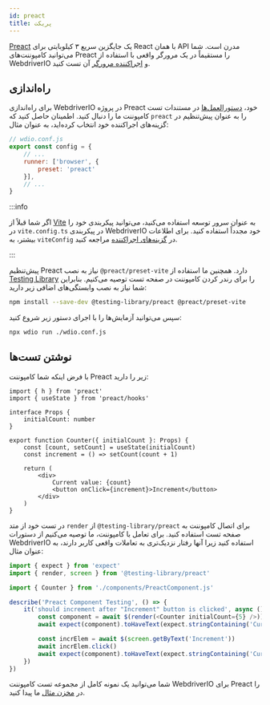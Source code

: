 ```yaml
---
id: preact
title: پریکت
---
```


[Preact](https://preactjs.com/) یک جایگزین سریع ۳ کیلوبایتی برای React با همان API مدرن است. شما می‌توانید کامپوننت‌های Preact را مستقیماً در یک مرورگر واقعی با استفاده از WebdriverIO و [اجراکننده مرورگر](/docs/runner#browser-runner) آن تست کنید.

## راه‌اندازی

برای راه‌اندازی WebdriverIO در پروژه Preact خود، [دستورالعمل‌ها](/docs/component-testing#set-up) در مستندات تست کامپوننت ما را دنبال کنید. اطمینان حاصل کنید که `preact` را به عنوان پیش‌تنظیم در گزینه‌های اجراکننده خود انتخاب کرده‌اید، به عنوان مثال:

```js
// wdio.conf.js
export const config = {
    // ...
    runner: ['browser', {
        preset: 'preact'
    }],
    // ...
}
```

:::info

اگر شما قبلاً از [Vite](https://vitejs.dev/) به عنوان سرور توسعه استفاده می‌کنید، می‌توانید پیکربندی خود را در `vite.config.ts` در پیکربندی WebdriverIO خود مجدداً استفاده کنید. برای اطلاعات بیشتر، به `viteConfig` در [گزینه‌های اجراکننده](/docs/runner#runner-options) مراجعه کنید.

:::

پیش‌تنظیم Preact نیاز به نصب `@preact/preset-vite` دارد. همچنین ما استفاده از [Testing Library](https://testing-library.com/) را برای رندر کردن کامپوننت در صفحه تست توصیه می‌کنیم. بنابراین شما نیاز به نصب وابستگی‌های اضافی زیر دارید:

```sh npm2yarn
npm install --save-dev @testing-library/preact @preact/preset-vite
```

سپس می‌توانید آزمایش‌ها را با اجرای دستور زیر شروع کنید:

```sh
npx wdio run ./wdio.conf.js
```

## نوشتن تست‌ها

با فرض اینکه شما کامپوننت Preact زیر را دارید:

```tsx title="./components/Component.jsx"
import { h } from 'preact'
import { useState } from 'preact/hooks'

interface Props {
    initialCount: number
}

export function Counter({ initialCount }: Props) {
    const [count, setCount] = useState(initialCount)
    const increment = () => setCount(count + 1)

    return (
        <div>
            Current value: {count}
            <button onClick={increment}>Increment</button>
        </div>
    )
}

```

در تست خود از متد `render` از `@testing-library/preact` برای اتصال کامپوننت به صفحه تست استفاده کنید. برای تعامل با کامپوننت، ما توصیه می‌کنیم از دستورات WebdriverIO استفاده کنید زیرا آنها رفتار نزدیک‌تری به تعاملات واقعی کاربر دارند، به عنوان مثال:

```ts title="app.test.tsx"
import { expect } from 'expect'
import { render, screen } from '@testing-library/preact'

import { Counter } from './components/PreactComponent.js'

describe('Preact Component Testing', () => {
    it('should increment after "Increment" button is clicked', async () => {
        const component = await $(render(<Counter initialCount={5} />))
        await expect(component).toHaveText(expect.stringContaining('Current value: 5'))

        const incrElem = await $(screen.getByText('Increment'))
        await incrElem.click()
        await expect(component).toHaveText(expect.stringContaining('Current value: 6'))
    })
})
```

شما می‌توانید یک نمونه کامل از مجموعه تست کامپوننت WebdriverIO برای Preact را در [مخزن مثال](https://github.com/webdriverio/component-testing-examples/tree/main/preact-typescript-vite) ما پیدا کنید.